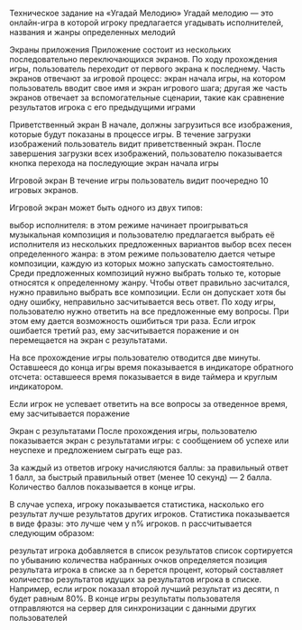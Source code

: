 Техническое задание на «Угадай Мелодию»
Угадай мелодию — это онлайн-игра в которой игроку предлагается угадывать исполнителей, названия и жанры определенных мелодий

Экраны приложения
Приложение состоит из нескольких последовательно переключающихся экранов. По ходу прохождения игры, пользователь переходит от первого экрана к последнему. Часть экранов отвечают за игровой процесс: экран начала игры, на котором пользователь вводит свое имя и экран игрового шага; другая же часть экранов отвечает за вспомогательные сценарии, такие как сравнение результатов игрока с его предыдущими играми

Приветственный экран
В начале, должны загрузиться все изображения, которые будут показаны в процессе игры. В течение загрузки изображений пользователь видит приветственный экран. После завершения загрузки всех изображений, пользователю показывается кнопка перехода на последующие экран начала игры

Игровой экран
В течение игры пользователь видит поочередно 10 игровых экранов.

Игровой экран может быть одного из двух типов:

выбор исполнителя: в этом режиме начинает проигрываться музыкальная композиция и пользователю предлагается выбрать её исполнителя из нескольких предложенных вариантов
выбор всех песен определенного жанра: в этом режиме пользователю дается четыре композиции, каждую из которых можно запускать самостоятельно. Среди предложенных композиций нужно выбрать только те, которые относятся к определенному жанру. Чтобы ответ правильно засчитался, нужно правильно выбрать все композиции. Если он допускает хотя бы одну ошибку, неправильно засчитывается весь ответ.
По ходу игры, пользователю нужно ответить на все предложенные ему вопросы. При этом ему дается возможность ошибиться три раза. Если игрок ошибается третий раз, ему засчитывается поражение и он перемещается на экран с результатами.

На все прохождение игры пользователю отводится две минуты. Оставшееся до конца игры время показывается в индикаторе обратного отсчета: оставшееся время показывается в виде таймера и круглым индикатором.

Если игрок не успевает ответить на все вопросы за отведенное время, ему засчитывается поражение

Экран с результатами
После прохождения игры, пользователю показывается экран с результатами игры: с сообщением об успехе или неуспехе и предложением сыграть еще раз.

За каждый из ответов игроку начисляются баллы: за правильный ответ 1 балл, за быстрый правильный ответ (менее 10 секунд) — 2 балла. Количество баллов показывается в конце игры.

В случае успеха, игроку показывается статистика, насколько его результат лучше результатов других игроков. Статистика показывается в виде фразы: это лучше чем у n% игроков. n рассчитывается следующим образом:

результат игрока добавляется в список результатов
список сортируется по убыванию количества набранных очков
определяется позиция результата игрока в списке
за n берется процент, который составляет количество результатов идущих за результатов игрока в списке. Например, если игрок показал второй лучший результат из десяти, n будет равным 80%.
В конце игры результаты пользователя отправляются на сервер для синхронизации с данными других пользователей
